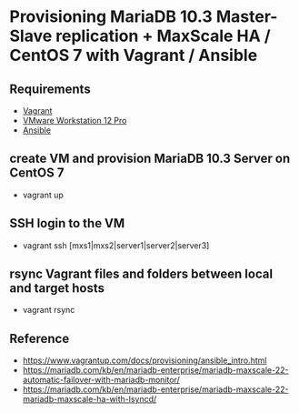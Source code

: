 # Provisioning MariaDB 10.3 Master-Slave replication + MaxScale HA / CentOS 7 with Vagrant / Ansible

## Requirements

* [Vagrant](https://www.vagrantup.com/downloads.html)
* [VMware Workstation 12 Pro](https://www.vmware.com/products/workstation.html)
* [Ansible](https://www.ansible.com/)

## create VM and provision MariaDB 10.3 Server on CentOS 7

* vagrant up

## SSH login to the VM

* vagrant ssh [mxs1|mxs2|server1|server2|server3]

## rsync Vagrant files and folders between local and target hosts

* vagrant rsync

## Reference
* https://www.vagrantup.com/docs/provisioning/ansible_intro.html
* https://mariadb.com/kb/en/mariadb-enterprise/mariadb-maxscale-22-automatic-failover-with-mariadb-monitor/
* https://mariadb.com/kb/en/mariadb-enterprise/mariadb-maxscale-22-mariadb-maxscale-ha-with-lsyncd/
